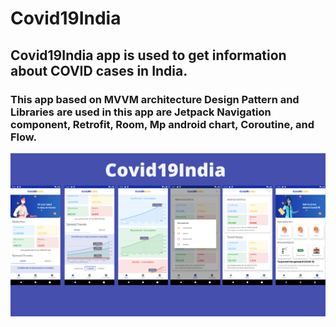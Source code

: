 # Covid19India
## Covid19India app is used to get information about COVID cases in India.
### This app based on MVVM architecture Design Pattern and Libraries are used in this app are Jetpack Navigation component, Retrofit, Room, Mp android chart, Coroutine, and Flow.
![Image of Yaktocat](https://github.com/BarboolRahhi/Covid19India/blob/version1/app/src/main/res/drawable/Covid19India.png)
